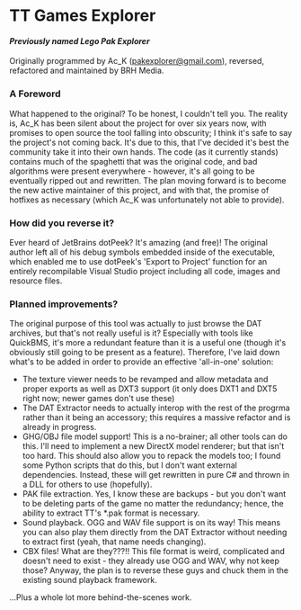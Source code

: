 # TT Games Explorer
#### *Previously named Lego Pak Explorer*
Originally programmed by Ac_K (pakexplorer@gmail.com), reversed, refactored and maintained by BRH Media.

### A Foreword
What happened to the original? To be honest, I couldn't tell you. The reality is, Ac_K has been silent about the project for over six years now, with promises to open source the tool falling into obscurity; I think it's safe to say the project's not coming back. It's due to this, that I've decided it's best the community take it into their own hands. The code (as it currently stands) contains much of the spaghetti that was the original code, and bad algorithms were present everywhere - however, it's all going to be eventually ripped out and rewritten. The plan moving forward is to become the new active maintainer of this project, and with that, the promise of hotfixes as necessary (which Ac_K was unfortunately not able to provide).

### How did you reverse it?
Ever heard of JetBrains dotPeek? It's amazing (and free)! The original author left all of his debug symbols embedded inside of the executable, which enabled me to use dotPeek's 'Export to Project' function for an entirely recompilable Visual Studio project including all code, images and resource files.

### Planned improvements?
The original purpose of this tool was actually to just browse the DAT archives, but that's not really useful is it? Especially with tools like QuickBMS, it's more a redundant feature than it is a useful one (though it's obviously still going to be present as a feature). Therefore, I've laid down what's to be added in order to provide an effective 'all-in-one' solution:
- The texture viewer needs to be revamped and allow metadata and proper exports as well as DXT3 support (it only does DXT1 and DXT5 right now; newer games don't use these)
- The DAT Extractor needs to actually interop with the rest of the progrma rather than it being an accessory; this requires a massive refactor and is already in progress.
- GHG/OBJ file model support! This is a no-brainer; all other tools can do this. I'll need to implement a new DirectX model renderer; but that isn't too hard. This should also allow you to repack the models too; I found some Python scripts that do this, but I don't want external dependencies. Instead, these will get rewritten in pure C# and thrown in a DLL for others to use (hopefully).
- PAK file extraction. Yes, I know these are backups - but you don't want to be deleting parts of the game no matter the redundancy; hence, the ability to extract TT's \*.pak format is necessary.
- Sound playback. OGG and WAV file support is on its way! This means you can also play them directly from the DAT Extractor without needing to extract first (yeah, that name needs changing).
- CBX files! What are they???!! This file format is weird, complicated and doesn't need to exist - they already use OGG and WAV, why not keep those? Anyway, the plan is to reverse these guys and chuck them in the existing sound playback framework.

...Plus a whole lot more behind-the-scenes work.
